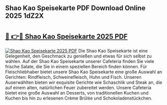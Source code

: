 ## Shao Kao Speisekarte PDF Download Online 2025 1dZ2X

# <h2><a href="http://gc9g8q.nevu.top/?p=Shao+Kao+Speisekarte">🔗 👉🔴 Shao Kao Speisekarte 2025 PDF</a></h2>

[![Shao Kao Speisekarte 2025 PDF](https://i.imgur.com/dBaPXMq.png)](http://gc9g8q.nevu.top/?p=Shao+Kao+Speisekarte)
Die Shao Kao Speisekarte ist eine Gelegenheit, den Geschmack zu genießen und etwas für sich selbst zu wählen. Auf der Shao Kao Speisekarte unserer Cafeteria finden Sie viele frische Salate, die Sie in einem speziellen Bereich finden können. Für Fleischliebhaber bietet unsere Shao Kao Speisekarte eine große Auswahl an Gerichten: Rindfleisch, Schweinefleisch, Huhn und Fisch. Unseren Auserwählten bieten wir exquisite Gerichte wie Schaschlik und Steak an, die auf einem alten, natürlichen Feuer zubereitet werden. Unsere Cafeteria bietet eine große Auswahl an Desserts, von traditionellen Kuchen und Kuchen bis hin zu erlesenen Crème Brûlée und Schokoladenstückchen.
